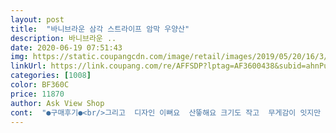 ```yaml
---
layout: post 
title:  "바니브라운 삼각 스트라이프 암막 우양산" 
description: 바니브라운 ..
date: 2020-06-19 07:51:43 
img: https://static.coupangcdn.com/image/retail/images/2019/05/20/16/3/6656f449-110a-49cb-9a34-4cd05210c013.jpg 
linkUrl: https://link.coupang.com/re/AFFSDP?lptag=AF3600438&subid=ahnPublicAsk&pageKey=225514009&itemId=712987639&vendorItemId=4808455732&traceid=V0-113-4f5f2761e0852f42 
categories: [1008] 
color: BF360C 
price: 11870 
author: Ask View Shop 
cont:  "●구매후기●<br/>그리고  디자인 이뻐요  산띃해요 크기도 작고  무게감이 잇지만  그정도는  감수해얄듯<br/>나름  크기도하고  튼튼해요  우산대 흔들었을때  양호한편이고  암막이있어  커버 잘될거같네요<br/>다른 리뷰에서 본 것처럼 양산대가 조금 짧은 편이긴 해요.<br/> 그래도 깔끔하고 암막양산 싸게 사서 만족합니다.<br/><br/>뒤집어서 접지 않아서 낫고<br/>마감 엉성해서 터지면 어쩌나 싶었는데 여분 있으니 그래도 맘이 놓이네요.<br/><br/>밑부분에 뭐가 있길래 꺼내보니 여분이 하나 더 있더라구요<br/>양산 껍데기?라고 해야 하나 아무튼 이건 마감이... <br/> ㅎㅎ<br/>여러개 보고 최종 고름<br/>이번 여름동안 써보고 리뷰 추가 하겠습니다.<br/><br/>좀 무거운게 단점<br/>진짜 맘에 들어요<br/>튼튼하고 다른 양산보다 사이즈가 크다<br/>" 
---
```

